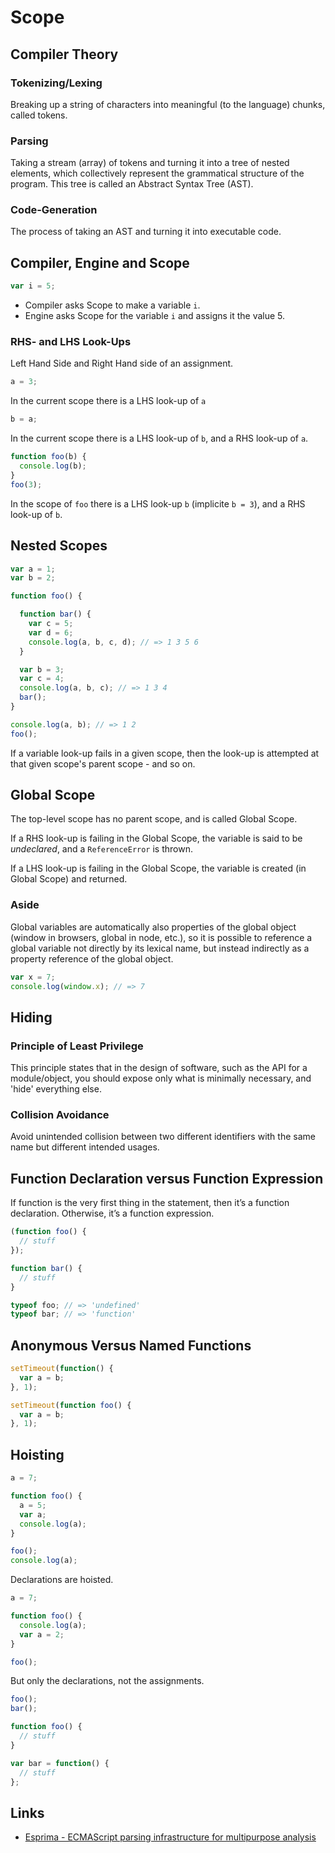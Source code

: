 # Scope

## Compiler Theory

### Tokenizing/Lexing

Breaking up a string of characters into meaningful (to the language) chunks, called tokens.

### Parsing

Taking a stream (array) of tokens and turning it into a tree of nested elements,
which collectively represent the grammatical structure of the program.
This tree is called an Abstract Syntax Tree (AST).

### Code-Generation

The process of taking an AST and turning it into executable code.

## Compiler, Engine and Scope

```js
var i = 5;
```

- Compiler asks Scope to make a variable `i`.
- Engine asks Scope for the variable `i` and assigns it the value 5.

### RHS- and LHS Look-Ups

Left Hand Side and Right Hand side of an assignment.

```js
a = 3;
```

In the current scope there is a LHS look-up of `a`

```js
b = a;
```

In the current scope there is a LHS look-up of `b`, and a RHS look-up of `a`.

```js
function foo(b) {
  console.log(b);
}
foo(3);
```

In the scope of `foo` there is a LHS look-up `b` (implicite `b = 3`), and a RHS look-up of `b`.

## Nested Scopes

```js
var a = 1;
var b = 2;

function foo() {

  function bar() {
    var c = 5;
    var d = 6;
    console.log(a, b, c, d); // => 1 3 5 6
  }

  var b = 3;
  var c = 4;
  console.log(a, b, c); // => 1 3 4
  bar();
}

console.log(a, b); // => 1 2
foo();
```

If a variable look-up fails in a given scope,
then the look-up is attempted at that given scope's parent scope - and so on.

## Global Scope

The top-level scope has no parent scope, and is called Global Scope.

If a RHS look-up is failing in the Global Scope, the variable is said to be *undeclared*, and a `ReferenceError` is thrown.

If a LHS look-up is failing in the Global Scope, the variable is created (in Global Scope) and returned.

### Aside

Global variables are automatically also properties of the global object (window in browsers, global in node, etc.), so it is possible to reference a global variable not directly by its lexical name, but instead indirectly as a property reference of the global object.

```js
var x = 7;
console.log(window.x); // => 7
```

## Hiding

### Principle of Least Privilege

This principle states that in the design of software, such as the API for a module/object, you should expose only what is minimally necessary, and 'hide' everything else.

### Collision Avoidance

Avoid unintended collision between two different identifiers with the same name but different intended usages.


## Function Declaration versus Function Expression

If function is the very first thing in the statement, then it’s a function declaration. Otherwise, it’s a function expression.

```js
(function foo() {
  // stuff
});

function bar() {
  // stuff
}

typeof foo; // => 'undefined'
typeof bar; // => 'function'
```

## Anonymous Versus Named Functions

```js
setTimeout(function() {
  var a = b;
}, 1);

setTimeout(function foo() {
  var a = b;
}, 1);
```

## Hoisting

```js
a = 7;

function foo() {
  a = 5;
  var a;
  console.log(a);
}

foo();
console.log(a);
```

Declarations are hoisted.

```js
a = 7;

function foo() {
  console.log(a);
  var a = 2;
}

foo();
```

But only the declarations, not the assignments.

```js
foo();
bar();

function foo() {
  // stuff
}

var bar = function() {
  // stuff
};
```

## Links

- [Esprima - ECMAScript parsing infrastructure for multipurpose analysis](http://esprima.org/)
